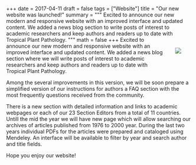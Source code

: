 +++
date = 2017-04-11
draft = false
tags = ["Website"]
title = "Our new website was launched!"
summary = """
Excited to announce our new modern and responsive website with an improved interface and updated content. We added a news blog section to write posts of interest to academic researchers and keep authors and readers up to date with Tropical Plant Pathology.
"""
math = false
+++ 
<img src = "/tpp/img/posts/screen_site.png" style = "margin:30px" align=right>Excited to announce our new modern and responsive website with an improved interface and updated content. We added a news blog section where we will write posts of interest to academic researchers and keep authors and readers up to date with Tropical Plant Pathology.

Among the several improvements in this version, we will be soon prepare a simplified version of our instructions for authors a FAQ section with the most frequently questions received from the community.

There is a new section with detailed information and links to academic webpages or each of our 23 Section Editors from a total of 11 countries. Untill the mid the year we will have new page which will allow searching our archives of articles published from 1976 to 2000 year. During the last two years individual PDFs for the articles were prepared and cataloged using Mendeley. An interface will be available to filter by year and search author and title fields. 

Hope you enjoy our website! 





